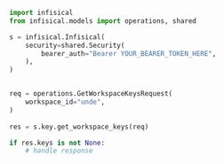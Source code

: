 <!-- Start SDK Example Usage -->
```python
import infisical
from infisical.models import operations, shared

s = infisical.Infisical(
    security=shared.Security(
        bearer_auth="Bearer YOUR_BEARER_TOKEN_HERE",
    ),
)


req = operations.GetWorkspaceKeysRequest(
    workspace_id="unde",
)
    
res = s.key.get_workspace_keys(req)

if res.keys is not None:
    # handle response
```
<!-- End SDK Example Usage -->